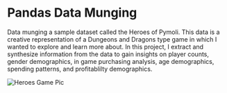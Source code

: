 # Pandas Data Munging

Data munging a sample dataset called the Heroes of Pymoli.  This data is a creative representation of a Dungeons and Dragons type game in which I wanted to explore and learn more about.  In this project, I extract and synthesize information from the data to gain insights on player counts, gender demographics, in game purchasing analysis, age demographics, spending patterns, and profitablilty demographics.

![Heroes Game Pic]()
